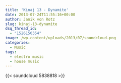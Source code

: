 ```yaml
---
title: 'Kinaj 13 - Dynamite'
date: 2013-07-24T11:55:16+00:00
author: Janik von Rotz
slug: kinaj-13-dynamite
dsq_thread_id:
  - "1526150354"
image: /wp-content/uploads/2013/07/soundcloud.png
categories:
  - Music
tags:
  - electro music
  - house music
---
```

{{< soundcloud 5838818 >}}